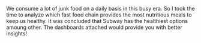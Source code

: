 We consume a lot of junk food on a daily basis in this busy era. So I took the time to analyze which fast food chain provides the most nutritious meals to keep us healthy.
It was concluded that Subway has the healthiest options amoung other. The dashboards attached would provide you with better insights!
